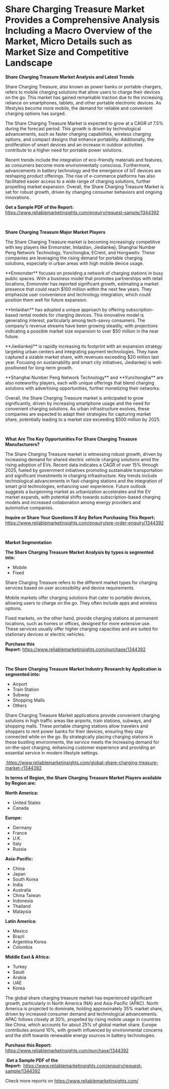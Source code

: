 <p><h1>Share Charging Treasure Market Provides a Comprehensive Analysis Including a Macro Overview of the Market, Micro Details such as Market Size and Competitive Landscape</h1></p><p><strong>Share Charging Treasure Market Analysis and Latest Trends</strong></p>
<p><p>Share Charging Treasure, also known as power banks or portable chargers, refers to mobile charging solutions that allow users to charge their devices on the go. This market has gained remarkable traction due to the increasing reliance on smartphones, tablets, and other portable electronic devices. As lifestyles become more mobile, the demand for reliable and convenient charging options has surged.</p><p>The Share Charging Treasure Market is expected to grow at a CAGR of 7.5% during the forecast period. This growth is driven by technological advancements, such as faster charging capabilities, wireless charging options, and compact designs that enhance portability. Additionally, the proliferation of smart devices and an increase in outdoor activities contribute to a higher need for portable power solutions.</p><p>Recent trends include the integration of eco-friendly materials and features, as consumers become more environmentally conscious. Furthermore, advancements in battery technology and the emergence of IoT devices are reshaping product offerings. The rise of e-commerce platforms has also facilitated easier access to a wide range of charging solutions, further propelling market expansion. Overall, the Share Charging Treasure Market is set for robust growth, driven by changing consumer behaviors and ongoing innovations.</p></p>
<p><strong>Get a Sample PDF of the Report:&nbsp;</strong> <a href="https://www.reliablemarketinsights.com/enquiry/request-sample/1344392?utm_campaign=2441&utm_medium=2&utm_source=Github&utm_content=ia&utm_term=24032025&utm_id=share-charging-treasure">https://www.reliablemarketinsights.com/enquiry/request-sample/1344392</a></p>
<p>&nbsp;</p>
<p><strong>Share Charging Treasure Major Market Players</strong></p>
<p><p>The Share Charging Treasure market is becoming increasingly competitive with key players like Enmonster, Imlaidian, Jiediankeji, Shanghai Number Peng Network Technology, Yunchongba, ECrent, and Hongweitv. These companies are leveraging the rising demand for portable charging solutions, especially in urban areas with high mobile device usage.</p><p>**Enmonster** focuses on providing a network of charging stations in busy public spaces. With a business model that promotes partnerships with retail locations, Enmonster has reported significant growth, estimating a market presence that could reach $100 million within the next few years. They emphasize user convenience and technology integration, which could position them well for future expansion.</p><p>**Imlaidian** has adopted a unique approach by offering subscription-based rental models for charging devices. This innovative model is generating interest, particularly among tech-savvy consumers. The company's revenue streams have been growing steadily, with projections indicating a possible market size expansion to over $50 million in the near future.</p><p>**Jiediankeji** is rapidly increasing its footprint with an expansion strategy targeting urban centers and integrating payment technologies. They have captured a sizable market share, with revenues exceeding $20 million last year. Focusing on sustainability and smart city initiatives, Jiediankeji is well-positioned for long-term growth.</p><p>**Shanghai Number Peng Network Technology** and **Yunchongba** are also noteworthy players, each with unique offerings that blend charging solutions with advertising opportunities, further monetizing their networks. </p><p>Overall, the Share Charging Treasure market is anticipated to grow significantly, driven by increasing smartphone usage and the need for convenient charging solutions. As urban infrastructure evolves, these companies are expected to adapt their strategies for capturing market share, potentially leading to a market size exceeding $500 million by 2025.</p></p>
<p>&nbsp;</p>
<p><strong>What Are The Key Opportunities For Share Charging Treasure Manufacturers?</strong></p>
<p><p>The Share Charging Treasure market is witnessing robust growth, driven by increasing demand for shared electric vehicle charging solutions amid the rising adoption of EVs. Recent data indicates a CAGR of over 15% through 2025, fueled by government initiatives promoting sustainable transportation and significant investments in charging infrastructure. Key trends include technological advancements in fast-charging stations and the integration of smart grid technologies, enhancing user experience. Future outlook suggests a burgeoning market as urbanization accelerates and the EV market expands, with potential shifts towards subscription-based charging models and increased collaboration among energy providers and automotive companies.</p></p>
<p><strong>Inquire or Share Your Questions If Any Before Purchasing This Report:</strong> <a href="https://www.reliablemarketinsights.com/enquiry/pre-order-enquiry/1344392?utm_campaign=2441&utm_medium=2&utm_source=Github&utm_content=ia&utm_term=24032025&utm_id=share-charging-treasure">https://www.reliablemarketinsights.com/enquiry/pre-order-enquiry/1344392</a></p>
<p>&nbsp;</p>
<p><strong>Market Segmentation</strong></p>
<p><strong>The Share Charging Treasure Market Analysis by types is segmented into:</strong></p>
<p><ul><li>Mobile</li><li>Fixed</li></ul></p>
<p><p>Share Charging Treasure refers to the different market types for charging services based on user accessibility and device requirements. </p><p>Mobile markets offer charging solutions that cater to portable devices, allowing users to charge on the go. They often include apps and wireless options. </p><p>Fixed markets, on the other hand, provide charging stations at permanent locations, such as homes or offices, designed for more extensive use. These services usually offer higher charging capacities and are suited for stationary devices or electric vehicles.</p></p>
<p><strong>Purchase this Report:&nbsp;</strong><a href="https://www.reliablemarketinsights.com/purchase/1344392?utm_campaign=2441&utm_medium=2&utm_source=Github&utm_content=ia&utm_term=24032025&utm_id=share-charging-treasure">https://www.reliablemarketinsights.com/purchase/1344392</a></p>
<p>&nbsp;</p>
<p><strong>The Share Charging Treasure Market Industry Research by Application is segmented into:</strong></p>
<p><ul><li>Airport</li><li>Train Station</li><li>Subway</li><li>Shopping Malls</li><li>Others</li></ul></p>
<p><p>Share Charging Treasure Market applications provide convenient charging solutions in high traffic areas like airports, train stations, subways, and shopping malls. These portable charging stations allow travelers and shoppers to rent power banks for their devices, ensuring they stay connected while on the go. By strategically placing charging stations in these bustling environments, the service meets the increasing demand for on-the-spot charging, enhancing customer experience and providing an essential service in modern lifestyle settings.</p></p>
<p><a href="https://www.reliablemarketinsights.com/global-share-charging-treasure-market-r1344392?utm_campaign=2441&utm_medium=2&utm_source=Github&utm_content=ia&utm_term=24032025&utm_id=share-charging-treasure">&nbsp;https://www.reliablemarketinsights.com/global-share-charging-treasure-market-r1344392</a></p>
<p><strong>In terms of Region, the Share Charging Treasure Market Players available by Region are:</strong></p>
<p>
    <p> <strong> North America: </strong>
        <ul>
            <li>United States</li>
            <li>Canada</li>
        </ul>
        </p> 
    <p> <strong> Europe: </strong>
        <ul>
            <li>Germany</li>
            <li>France</li>
            <li>U.K.</li>
            <li>Italy</li>
            <li>Russia</li>
        </ul>
        </p> 
    <p> <strong> Asia-Pacific: </strong>
        <ul>
            <li>China</li>
            <li>Japan</li>
            <li>South Korea</li>
            <li>India</li>
            <li>Australia</li>
            <li>China Taiwan</li>
            <li>Indonesia</li>
            <li>Thailand</li>
            <li>Malaysia</li>
        </ul>
        </p> 
    <p> <strong> Latin America: </strong>
        <ul>
            <li>Mexico</li>
            <li>Brazil</li>
            <li>Argentina Korea</li>
            <li>Colombia</li>
        </ul>
        </p> 
    <p> <strong> Middle East & Africa: </strong>
        <ul>
            <li>Turkey</li>
            <li>Saudi</li>
            <li>Arabia</li>
            <li>UAE</li>
            <li>Korea</li>
        </ul>
    </p>
    </p>
<p><p>The global share charging treasure market has experienced significant growth, particularly in North America (NA) and Asia-Pacific (APAC). North America is projected to dominate, holding approximately 35% market share, driven by increased consumer demand and technological advancements. APAC follows closely at 30%, propelled by rising mobile usage in countries like China, which accounts for about 25% of global market share. Europe contributes around 10%, with growth influenced by environmental concerns and the shift towards renewable energy sources in battery technologies.</p></p>
<p><strong>Purchase this Report: </strong><a href="https://www.reliablemarketinsights.com/purchase/1344392?utm_campaign=2441&utm_medium=2&utm_source=Github&utm_content=ia&utm_term=24032025&utm_id=share-charging-treasure">https://www.reliablemarketinsights.com/purchase/1344392</a></p>
<p>&nbsp;<strong>Get a Sample PDF of the Report:&nbsp;&nbsp;</strong><a href="https://www.reliablemarketinsights.com/enquiry/request-sample/1344392?utm_campaign=2441&utm_medium=2&utm_source=Github&utm_content=ia&utm_term=24032025&utm_id=share-charging-treasure">https://www.reliablemarketinsights.com/enquiry/request-sample/1344392</a></p>
<p><strong></strong></p>
<p>Check more reports on <a href="https://www.reliablemarketinsights.com/?utm_campaign=2441&utm_medium=2&utm_source=Github&utm_content=ia&utm_term=24032025&utm_id=share-charging-treasure">https://www.reliablemarketinsights.com/</a></p>